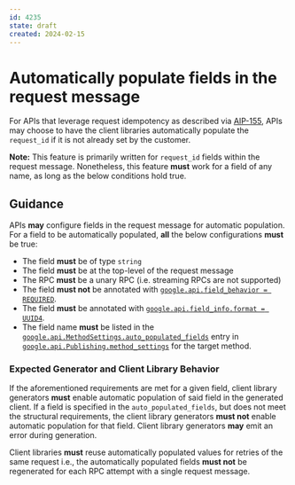 ```yaml
---
id: 4235
state: draft
created: 2024-02-15
---
```


# Automatically populate fields in the request message

For APIs that leverage request idempotency as described via [AIP-155], APIs may
choose to have the client libraries automatically populate the `request_id`
if it is not already set by the customer.

**Note:** This feature is primarily written for `request_id` fields within the
request message. Nonetheless, this feature **must** work for a field of any
name, as
long as the below conditions hold true.

## Guidance

APIs **may** configure fields in the request message for automatic population.
For a field to be automatically populated, **all** the below configurations
**must** be true:

- The field **must** be of type `string`
- The field **must** be at the top-level of the request message
- The RPC **must** be a unary RPC (i.e. streaming RPCs are not supported)
- The field **must not** be annotated
  with [`google.api.field_behavior = REQUIRED`][required].
- The field **must** be annotated
  with [`google.api.field_info.format = UUID4`][uuid4].
- The field name **must** be listed
  in the [`google.api.MethodSettings.auto_populated_fields`][apf] entry
  in [`google.api.Publishing.method_settings`][apf]
  for the target method.

### Expected Generator and Client Library Behavior

If the aforementioned requirements are met for a given field, client library
generators **must**
enable automatic population of said field in the generated client.
If a field is specified in the `auto_populated_fields`, but does not meet the
structural requirements, the client library generators **must not** enable
automatic population for that field. Client library generators **may** emit an
error during generation.

Client libraries **must** reuse automatically populated values for retries of
the same request i.e., the automatically populated
fields **must not** be regenerated for each RPC attempt with a single request
message.

[AIP-155]: https://google.aip.dev/155

[apf]: https://github.com/googleapis/googleapis/blob/master/google/api/client.proto

[uuid4]: https://google.aip.dev/202#uuid4

[required]: https://google.aip.dev/203#required